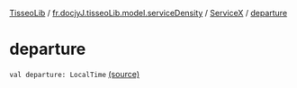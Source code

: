 [TisseoLib](../../index.md) / [fr.docjyJ.tisseoLib.model.serviceDensity](../index.md) / [ServiceX](index.md) / [departure](./departure.md)

# departure

`val departure: LocalTime` [(source)](https://github.com/docjyj/tisseoLib/tree/master/src/main/kotlin/fr/docjyJ/tisseoLib/model/serviceDensity/ServiceX.kt#L9)